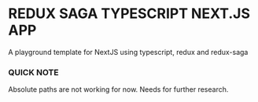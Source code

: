 # REDUX SAGA TYPESCRIPT NEXT.JS APP

A playground template for NextJS using typescript, redux and redux-saga

### QUICK NOTE

Absolute paths are not working for now. Needs for further research.

